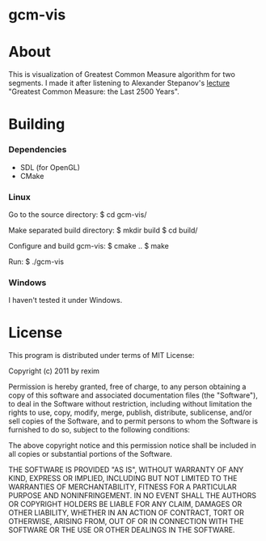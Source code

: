 gcm-vis
=======

About
=====
This is visualization of Greatest Common Measure algorithm for two
segments. I made it after listening to Alexander Stepanov's
[lecture](http://www.stepanovpapers.com/gcd.pdf) "Greatest Common Measure:
the Last 2500 Years".

Building
========
### Dependencies
 * SDL (for OpenGL)
 * CMake

### Linux
Go to the source directory:
    $ cd gcm-vis/

Make separated build directory:
    $ mkdir build
    $ cd build/
    
Configure and build gcm-vis:
    $ cmake ..
    $ make

Run:
    $ ./gcm-vis

### Windows
I haven't tested it under Windows.

License
=======
This program is distributed under terms of MIT License:

Copyright (c) 2011 by rexim

Permission is hereby granted, free of charge, to any person obtaining
a copy of this software and associated documentation files (the
"Software"), to deal in the Software without restriction, including
without limitation the rights to use, copy, modify, merge, publish,
distribute, sublicense, and/or sell copies of the Software, and to
permit persons to whom the Software is furnished to do so, subject to
the following conditions:

The above copyright notice and this permission notice shall be
included in all copies or substantial portions of the Software.

THE SOFTWARE IS PROVIDED "AS IS", WITHOUT WARRANTY OF ANY KIND,
EXPRESS OR IMPLIED, INCLUDING BUT NOT LIMITED TO THE WARRANTIES OF
MERCHANTABILITY, FITNESS FOR A PARTICULAR PURPOSE AND
NONINFRINGEMENT. IN NO EVENT SHALL THE AUTHORS OR COPYRIGHT HOLDERS BE
LIABLE FOR ANY CLAIM, DAMAGES OR OTHER LIABILITY, WHETHER IN AN ACTION
OF CONTRACT, TORT OR OTHERWISE, ARISING FROM, OUT OF OR IN CONNECTION
WITH THE SOFTWARE OR THE USE OR OTHER DEALINGS IN THE SOFTWARE.
